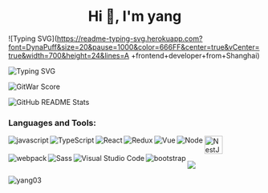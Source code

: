 <h1 align="center">Hi 👋, I'm yang</h1>


![Typing SVG](https://readme-typing-svg.herokuapp.com?font=DynaPuff&size=20&pause=1000&color=666FF&center=true&vCenter=true&width=700&height=24&lines=A +frontend+developer+from+Shanghai)

![Typing SVG](https://readme-typing-svg.herokuapp.com?font=DynaPuff&size=20&pause=1000&color=9999FF&center=true&vCenter=true&width=500&height=22&lines=A+passionate+web+developer+based+in+Beijing.++%F0%9F%91%8B)

![GitWar Score](https://gitwar.herokuapp.com/badge?username=Yang03&style=for-the-badge)

![GitHub README Stats](https://github-readme-stats.vercel.app/api?username=Yang03&show_icons=true&hide_title=true&count_private=true&theme=radical)


### Languages and Tools:
<p>
   <img align="left" alt="javascript" src="https://img.icons8.com/color/36/javascript--v1.png" />
   <img align="left" alt="TypeScript" src="https://img.icons8.com/color/36/typescript.png" />
   <img align="left" alt="React" src="https://img.icons8.com/plasticine/36/000000/react.png"/>
   <img align="left" alt="Redux" src="https://img.icons8.com/color/36/000000/redux.png"/>
   <img align="left" alt="Vue" src="https://img.icons8.com/color/36/000000/vue-js.png"/>
   <img align="left" alt="Node" src="https://img.icons8.com/color/36/nodejs.png"/>
   <img alt="NestJs" src="https://d33wubrfki0l68.cloudfront.net/e937e774cbbe23635999615ad5d7732decad182a/26072/logo-small.ede75a6b.svg" width="36px" />
   <img align="left" alt="webpack" src="https://img.icons8.com/dusk/36/000000/webpack.png"/>
   <img align="left" alt="Sass" src="https://img.icons8.com/color/36/000000/sass.png"/>
   <img align="left" alt="Visual Studio Code" src="https://img.icons8.com/fluent/36/000000/visual-studio-code-2019.png"/>
   <img align="left" alt="bootstrap" src="https://img.icons8.com/color/36/000000/bootstrap.png"/>
 
</p>



![](https://visitor-badge.glitch.me/badge?page_id=yang03&style=flat-square&color=0088cc)
<p align="left"> <img src="https://komarev.com/ghpvc/?username=yang03&label=Profile%20views&color=0e75b6&style=flat" alt="yang03" /> </p>
